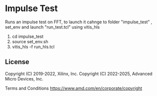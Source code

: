 # Impulse Test
Runs an impulse test on FFT, to launch it cahnge to folder "impulse_test" , set_env and launch "run_test.tcl" using vitis_hls

1. cd impulse_test
2. source set_env.sh
3. vitis_hls -f run_hls.tcl

## License

 Copyright (C) 2019-2022, Xilinx, Inc.
 Copyright (C) 2022-2025, Advanced Micro Devices, Inc.

Terms and Conditions <https://www.amd.com/en/corporate/copyright>